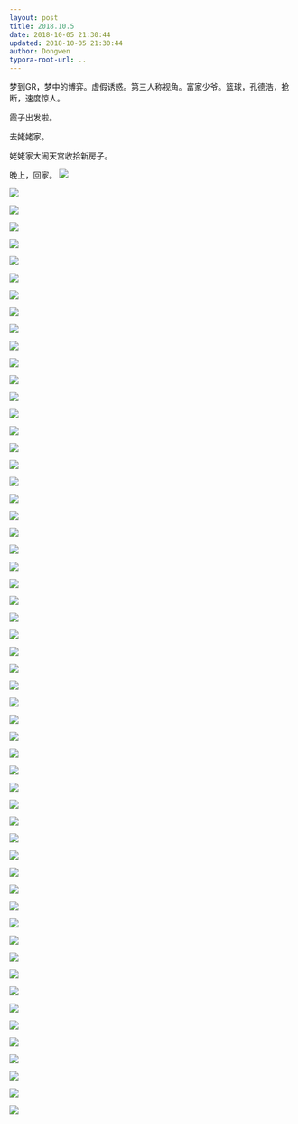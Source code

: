 ```yaml
---
layout: post
title: 2018.10.5
date: 2018-10-05 21:30:44
updated: 2018-10-05 21:30:44
author: Dongwen
typora-root-url: ..
---
```




梦到GR，梦中的博弈。虚假诱惑。第三人称视角。富家少爷。篮球，孔德浩，抢断，速度惊人。

霞子出发啦。

去姥姥家。

姥姥家大闹天宫收拾新房子。

晚上，回家。   ![](/img/in-post/x54514489.jpg)

![](/img/in-post/x54514489.jpg)

![](/img/in-post/x54514489.jpg)

![](/img/in-post/x54514489.jpg)

![](/img/in-post/x54514489.jpg)

![](/img/in-post/x54514489.jpg)

![](/img/in-post/x54514489.jpg)

![](/img/in-post/x54514489.jpg)

![](/img/in-post/x54514489.jpg)

![](/img/in-post/x54514489.jpg)

![](/img/in-post/x54514489.jpg)

![](/img/in-post/x54514489.jpg)

![](/img/in-post/x54514489.jpg)

![](/img/in-post/x54514489.jpg)

![](/img/in-post/x54514489.jpg)

![](/img/in-post/x54514489.jpg)

![](/img/in-post/x54514489.jpg)

![](/img/in-post/x54514489.jpg)

![](/img/in-post/x54514489.jpg)

![](/img/in-post/x54514487.jpg)

![](/img/in-post/x54514487.jpg)

![](/img/in-post/x54514487.jpg)

![](/img/in-post/x54514487.jpg)

![](/img/in-post/x54514487.jpg)

![](/img/in-post/x54514487.jpg)

![](/img/in-post/x54514487.jpg)

![](/img/in-post/x54514487.jpg)

![](/img/in-post/x54514487.jpg)

![](/img/in-post/x54514487.jpg)

![](/img/in-post/x54514487.jpg)

![](/img/in-post/x54514487.jpg)

![](/img/in-post/x54514487.jpg)

![](/img/in-post/x54514487.jpg)

![](/img/in-post/x54514487.jpg)

![](/img/in-post/x54514487.jpg)

![](/img/in-post/x54514487.jpg)

![](/img/in-post/x54514487.jpg)

![](/img/in-post/x54514487.jpg)

![](/img/in-post/x54514487.jpg)

![](/img/in-post/x54514486.jpg)

![](/img/in-post/x54514486.jpg)

![](/img/in-post/x54514486.jpg)

![](/img/in-post/x54514486.jpg)

![](/img/in-post/x54514486.jpg)

![](/img/in-post/x54514486.jpg)

![](/img/in-post/x54514486.jpg)

![](/img/in-post/x54514486.jpg)

![](/img/in-post/x54514486.jpg)

![](/img/in-post/x54514486.jpg)

![](/img/in-post/x54514486.jpg)

![](/img/in-post/x54514486.jpg)

![](/img/in-post/x54514486.jpg)

![](/img/in-post/x54514486.jpg)

![](/img/in-post/x54514486.jpg)

![](/img/in-post/x54514486.jpg)

![](/img/in-post/x54514486.jpg)

